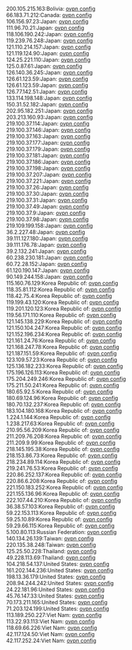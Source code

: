 200.105.215.163:Bolivia: [ovpn config](vpn/200_105_215_163.ovpn)  
66.183.71.212:Canada: [ovpn config](vpn/66_183_71_212.ovpn)  
106.156.97.23:Japan: [ovpn config](vpn/106_156_97_23.ovpn)  
111.96.70.21:Japan: [ovpn config](vpn/111_96_70_21.ovpn)  
118.106.190.242:Japan: [ovpn config](vpn/118_106_190_242.ovpn)  
119.239.76.248:Japan: [ovpn config](vpn/119_239_76_248.ovpn)  
121.110.214.157:Japan: [ovpn config](vpn/121_110_214_157.ovpn)  
121.119.124.90:Japan: [ovpn config](vpn/121_119_124_90.ovpn)  
124.25.221.110:Japan: [ovpn config](vpn/124_25_221_110.ovpn)  
125.0.87.61:Japan: [ovpn config](vpn/125_0_87_61.ovpn)  
126.140.36.245:Japan: [ovpn config](vpn/126_140_36_245.ovpn)  
126.61.123.59:Japan: [ovpn config](vpn/126_61_123_59.ovpn)  
126.61.123.59:Japan: [ovpn config](vpn/126_61_123_59.ovpn)  
126.77.142.51:Japan: [ovpn config](vpn/126_77_142_51.ovpn)  
133.114.198.148:Japan: [ovpn config](vpn/133_114_198_148.ovpn)  
150.31.52.182:Japan: [ovpn config](vpn/150_31_52_182.ovpn)  
202.95.182.251:Japan: [ovpn config](vpn/202_95_182_251.ovpn)  
203.213.160.93:Japan: [ovpn config](vpn/203_213_160_93.ovpn)  
219.100.37.114:Japan: [ovpn config](vpn/219_100_37_114.ovpn)  
219.100.37.146:Japan: [ovpn config](vpn/219_100_37_146.ovpn)  
219.100.37.163:Japan: [ovpn config](vpn/219_100_37_163.ovpn)  
219.100.37.177:Japan: [ovpn config](vpn/219_100_37_177.ovpn)  
219.100.37.179:Japan: [ovpn config](vpn/219_100_37_179.ovpn)  
219.100.37.181:Japan: [ovpn config](vpn/219_100_37_181.ovpn)  
219.100.37.186:Japan: [ovpn config](vpn/219_100_37_186.ovpn)  
219.100.37.198:Japan: [ovpn config](vpn/219_100_37_198.ovpn)  
219.100.37.207:Japan: [ovpn config](vpn/219_100_37_207.ovpn)  
219.100.37.221:Japan: [ovpn config](vpn/219_100_37_221.ovpn)  
219.100.37.26:Japan: [ovpn config](vpn/219_100_37_26.ovpn)  
219.100.37.30:Japan: [ovpn config](vpn/219_100_37_30.ovpn)  
219.100.37.31:Japan: [ovpn config](vpn/219_100_37_31.ovpn)  
219.100.37.49:Japan: [ovpn config](vpn/219_100_37_49.ovpn)  
219.100.37.9:Japan: [ovpn config](vpn/219_100_37_9.ovpn)  
219.100.37.98:Japan: [ovpn config](vpn/219_100_37_98.ovpn)  
219.109.199.158:Japan: [ovpn config](vpn/219_109_199_158.ovpn)  
36.2.227.48:Japan: [ovpn config](vpn/36_2_227_48.ovpn)  
39.111.127.180:Japan: [ovpn config](vpn/39_111_127_180.ovpn)  
39.111.176.78:Japan: [ovpn config](vpn/39_111_176_78.ovpn)  
39.2.132.241:Japan: [ovpn config](vpn/39_2_132_241.ovpn)  
60.238.230.181:Japan: [ovpn config](vpn/60_238_230_181.ovpn)  
60.72.28.152:Japan: [ovpn config](vpn/60_72_28_152.ovpn)  
61.120.190.147:Japan: [ovpn config](vpn/61_120_190_147.ovpn)  
90.149.244.158:Japan: [ovpn config](vpn/90_149_244_158.ovpn)  
115.160.76.129:Korea Republic of: [ovpn config](vpn/115_160_76_129.ovpn)  
118.35.81.112:Korea Republic of: [ovpn config](vpn/118_35_81_112.ovpn)  
118.42.75.4:Korea Republic of: [ovpn config](vpn/118_42_75_4.ovpn)  
119.199.43.120:Korea Republic of: [ovpn config](vpn/119_199_43_120.ovpn)  
119.201.120.123:Korea Republic of: [ovpn config](vpn/119_201_120_123.ovpn)  
119.56.171.110:Korea Republic of: [ovpn config](vpn/119_56_171_110.ovpn)  
121.145.138.229:Korea Republic of: [ovpn config](vpn/121_145_138_229.ovpn)  
121.150.104.247:Korea Republic of: [ovpn config](vpn/121_150_104_247.ovpn)  
121.152.196.234:Korea Republic of: [ovpn config](vpn/121_152_196_234.ovpn)  
121.161.24.76:Korea Republic of: [ovpn config](vpn/121_161_24_76.ovpn)  
121.168.247.78:Korea Republic of: [ovpn config](vpn/121_168_247_78.ovpn)  
121.187.151.59:Korea Republic of: [ovpn config](vpn/121_187_151_59.ovpn)  
123.109.57.23:Korea Republic of: [ovpn config](vpn/123_109_57_23.ovpn)  
125.136.182.233:Korea Republic of: [ovpn config](vpn/125_136_182_233.ovpn)  
175.196.126.113:Korea Republic of: [ovpn config](vpn/175_196_126_113.ovpn)  
175.204.249.246:Korea Republic of: [ovpn config](vpn/175_204_249_246.ovpn)  
175.211.50.241:Korea Republic of: [ovpn config](vpn/175_211_50_241.ovpn)  
180.65.92.5:Korea Republic of: [ovpn config](vpn/180_65_92_5.ovpn)  
180.69.124.96:Korea Republic of: [ovpn config](vpn/180_69_124_96.ovpn)  
180.70.132.237:Korea Republic of: [ovpn config](vpn/180_70_132_237.ovpn)  
183.104.180.168:Korea Republic of: [ovpn config](vpn/183_104_180_168.ovpn)  
1.224.1.144:Korea Republic of: [ovpn config](vpn/1_224_1_144.ovpn)  
1.238.217.63:Korea Republic of: [ovpn config](vpn/1_238_217_63.ovpn)  
210.95.56.209:Korea Republic of: [ovpn config](vpn/210_95_56_209.ovpn)  
211.209.76.208:Korea Republic of: [ovpn config](vpn/211_209_76_208.ovpn)  
211.209.9.99:Korea Republic of: [ovpn config](vpn/211_209_9_99.ovpn)  
218.145.195.38:Korea Republic of: [ovpn config](vpn/218_145_195_38.ovpn)  
218.153.86.73:Korea Republic of: [ovpn config](vpn/218_153_86_73.ovpn)  
218.234.89.114:Korea Republic of: [ovpn config](vpn/218_234_89_114.ovpn)  
219.241.76.53:Korea Republic of: [ovpn config](vpn/219_241_76_53.ovpn)  
220.86.252.137:Korea Republic of: [ovpn config](vpn/220_86_252_137.ovpn)  
220.86.6.208:Korea Republic of: [ovpn config](vpn/220_86_6_208.ovpn)  
221.150.183.252:Korea Republic of: [ovpn config](vpn/221_150_183_252.ovpn)  
221.155.136.96:Korea Republic of: [ovpn config](vpn/221_155_136_96.ovpn)  
222.107.44.210:Korea Republic of: [ovpn config](vpn/222_107_44_210.ovpn)  
36.38.57.103:Korea Republic of: [ovpn config](vpn/36_38_57_103.ovpn)  
59.22.153.113:Korea Republic of: [ovpn config](vpn/59_22_153_113.ovpn)  
59.25.10.89:Korea Republic of: [ovpn config](vpn/59_25_10_89.ovpn)  
59.29.66.115:Korea Republic of: [ovpn config](vpn/59_29_66_115.ovpn)  
5.100.80.113:Russian Federation: [ovpn config](vpn/5_100_80_113.ovpn)  
140.134.26.139:Taiwan: [ovpn config](vpn/140_134_26_139.ovpn)  
220.135.38.248:Taiwan: [ovpn config](vpn/220_135_38_248.ovpn)  
125.25.50.228:Thailand: [ovpn config](vpn/125_25_50_228.ovpn)  
49.228.113.69:Thailand: [ovpn config](vpn/49_228_113_69.ovpn)  
104.218.54.137:United States: [ovpn config](vpn/104_218_54_137.ovpn)  
161.202.144.236:United States: [ovpn config](vpn/161_202_144_236.ovpn)  
198.13.36.179:United States: [ovpn config](vpn/198_13_36_179.ovpn)  
208.94.244.242:United States: [ovpn config](vpn/208_94_244_242.ovpn)  
24.22.181.96:United States: [ovpn config](vpn/24_22_181_96.ovpn)  
45.76.147.33:United States: [ovpn config](vpn/45_76_147_33.ovpn)  
70.173.211.165:United States: [ovpn config](vpn/70_173_211_165.ovpn)  
71.203.124.199:United States: [ovpn config](vpn/71_203_124_199.ovpn)  
113.189.250.227:Viet Nam: [ovpn config](vpn/113_189_250_227.ovpn)  
113.22.93.113:Viet Nam: [ovpn config](vpn/113_22_93_113.ovpn)  
118.69.66.226:Viet Nam: [ovpn config](vpn/118_69_66_226.ovpn)  
42.117.124.50:Viet Nam: [ovpn config](vpn/42_117_124_50.ovpn)  
42.117.252.24:Viet Nam: [ovpn config](vpn/42_117_252_24.ovpn)  
